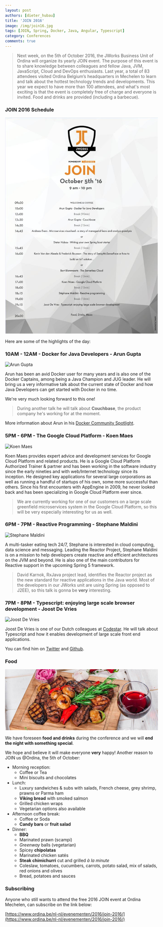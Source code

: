 ```yaml
---
layout: post
authors: [dieter_hubau]
title: 'JOIN 2016'
image: /img/join16.jpg
tags: [JOIN, Spring, Docker, Java, Angular, Typescript]
category: Conferences
comments: true
---
```


>Next week, on the 5th of October 2016, the JWorks Business Unit of Ordina will organize its yearly JOIN event. The purpose of this event is to share knowledge between colleagues and fellow Java, JVM, JavaScript, Cloud and DevOps enthusiasts. Last year, a total of 83 attendees visited Ordina Belgium’s headquarters in Mechelen to learn and talk about the hottest technology trends and developments.
This year we expect to have more than 100 attendees, and what's most exciting is that the event is completely free of charge and everyone is invited. Food and drinks are provided (including a barbecue).

### JOIN 2016 Schedule

<p style="text-align: center;">
  <img alt="JOIN 2016 Schedule" src="/img/JOIN-schedule-small.jpg">
</p>

Here are some of the highlights of the day:

### 10AM - 12AM - Docker for Java Developers - Arun Gupta

<img class="float-image p-image" src="{{ '/img/arun-gupta.png' | prepend: site.baseurl }}" alt="Arun Gupta" style="width: 100px"/>

Arun has been an avid Docker user for many years and is also one of the Docker Captains, among being a Java Champion and JUG leader.
He will bring us a very informative talk about the current state of Docker and how Java Developers can get started with Docker in no time.

We're very much looking forward to this one!

> During another talk he will talk about **Couchbase**, the product company he's working for at the moment.

More information about Arun in his [Docker Community Spotlight](https://blog.docker.com/2016/03/docker-community-spotlight-arun-gupta/).

### 5PM - 6PM - The Google Cloud Platform - Koen Maes

<img class="float-image p-image" src="{{ '/img/koen-maes.jpg' | prepend: site.baseurl }}" alt="Koen Maes" style="width: 100px"/>

Koen Maes provides expert advice and development services for Google Cloud Platform and related products.
He is a Google Cloud Platform Authorized Trainer & partner and has been working in the software industry since the early nineties and with web/Internet technology since its inception. 
He designed key applications for several large corporations as well as running a handful of startups of his own, some more successful than others. 
Since his first encounters with AppEngine in 2009, he never looked back and has been specializing in Google Cloud Platform ever since.

> We are currently working for one of our customers on a large scale greenfield microservices system in the Google Cloud Platform, so this will be very especially interesting for us as well.

### 6PM - 7PM - Reactive Programming - Stephane Maldini

<img class="float-image p-image" src="{{ '/img/stephane-maldini.jpeg' | prepend: site.baseurl }}" alt="Stephane Maldini" style="width: 100px"/>

A multi-tasker eating tech 24/7, Stephane is interested in cloud computing, data science and messaging.
Leading the Reactor Project, Stephane Maldini is on a mission to help developers create reactive and efficient architectures on the JVM and beyond.
He is also one of the main contributors for Reactive support in the upcoming Spring 5 framework.

> David Karnok, RxJava project lead, identifies the Reactor project as the new standard for reactive applications in the Java world.
> Most of the developers in our JWorks unit are using Spring (as opposed to J2EE), so this talk is gonna be **very** interesting.

### 7PM - 8PM - Typescript: enjoying large scale browser development - Joost De Vries

<img class="float-image p-image" src="{{ '/img/joost-devries.jpg' | prepend: site.baseurl }}" alt="Joost De Vries" style="width: 100px"/>

Joost De Vries is one of our Dutch colleagues at [Codestar](https://www.codestar.nl/#center). He will talk about Typescript and how it enables development of large scale front end applications.

You can find him on [Twitter](https://twitter.com/jouke) and [Github](https://github.com/joost-de-vries).

### Food

<p style="text-align: center;">
  <img alt="JOIN 2016 Schedule" src="/img/bbq-food-drinks.jpg">
</p>

We have foreseen **food and drinks** during the conference and we will **end the night with something special**.

We hope and believe it will make everyone **very** happy! Another reason to JOIN us @Ordina, the 5th of October:

* Morning reception:
  * Coffee or Tea
  * Mini biscuits and chocolates
* Lunch:
  * Luxury sandwiches & subs with salads, French cheese, grey shrimp, prawns or Parma ham
  * **Viking bread** with smoked salmon
  * Grilled chicken wraps
  * Vegetarian options also available
* Afternoon coffee break:
  * Coffee or Soda
  * **Candy bars** or **fruit salad**
* Dinner:
  * **BBQ**
  * Marinated prawn (scampi)
  * *Greenway* balls (vegetarian)
  * Spicey **chipolatas**
  * Marinated chicken satés
  * **Steak chimichurri** cut and grilled *à la minute*
  * Coleslaw, tomatoes, cucumbers, carrots, potato salad, mix of salads, red onions and olives
  * Bread, potatoes and sauces

### Subscribing

Anyone who still wants to attend the free 2016 JOIN event at Ordina Mechelen, can subscribe on the link below:

[https://www.ordina.be/nl-nl/evenementen/2016/join-2016/](https://www.ordina.be/nl-nl/evenementen/2016/join-2016/)

